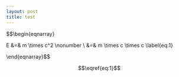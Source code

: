 ```yaml
---
layout: post
title: test
---
```



$$\begin{eqnarray}

E &=& m \times c^2 \nonumber \\ &=& m \times c \times c \label{eq:1}

\end{eqnarray}$$

$$\eqref{eq:1}$$